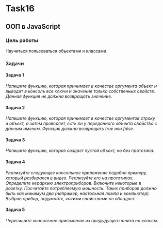 # Task16
## ООП в JavaScript

### Цель работы
Научиться пользоваться объектами и классами.

### Задачи

#### Задача 1
*Напишите функцию, которая принимает в качестве аргумента объект и выводит в консоль все ключи и значения только собственных свойств. Данная функция не должна возвращать значение.*

#### Задача 2
*Напишите функцию, которая принимает в качестве аргументов строку и объект, а затем проверяет, есть ли у переданного объекта свойство с данным именем. Функция должна возвращать true или false.*

#### Задача 3
*Напишите функцию, которая создает пустой объект, но без прототипа.*

#### Задача 4
*Реализуйте следующее консольное приложение подобно примеру, который разбирался в видео. Реализуйте его на прототипах.
Определите иерархию электроприборов. Включите некоторые в розетку. Посчитайте потребляемую мощность. 
Таких приборов должно быть как минимум два (например, настольная лампа и компьютер). Выбрав прибор, подумайте, какими свойствами он обладает.*

#### Задача 5
*Перепишите консольное приложение из предыдущего юнита на классы.*

